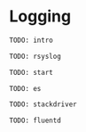 # Logging

```bash
TODO: intro

TODO: rsyslog

TODO: start

TODO: es

TODO: stackdriver

TODO: fluentd
```